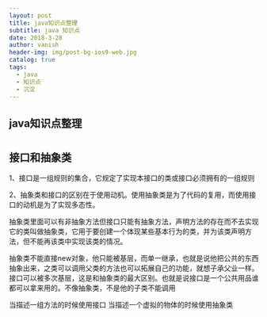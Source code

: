 ```yaml
---
layout: post
title: java知识点整理
subtitle: java 知识点
date: 2018-3-28
author: vanish
header-img: img/post-bg-ios9-web.jpg
catalog: true
tags:
  - java
  - 知识点
  - 沉淀
---
```


## java知识点整理
#
## 接口和抽象类

1、接口是一组规则的集合，它规定了实现本接口的类或接口必须拥有的一组规则

2、抽象类和接口的区别在于使用动机。使用抽象类是为了代码的复用，而使用接口的动机是为了实现多态性。

抽象类里面可以有非抽象方法但接口只能有抽象方法，声明方法的存在而不去实现它的类叫做抽象类，它用于要创建一个体现某些基本行为的类，并为该类声明方法，但不能再该类中实现该类的情况。

抽象类不能直接new对象，他只能被基层，而单一继承，也就是说他把公共的东西抽象出来，之类可以调用父类的方法也可以拓展自己的功能，就想子承父业一样。接口可以被多次基层，这是和抽象类的最大区别。也就是说接口是一个公共用品谁都可以拿来用的。不像抽象类，不是他的子类不能调用

当描述一组方法的时候使用接口  当描述一个虚拟的物体的时候使用抽象类